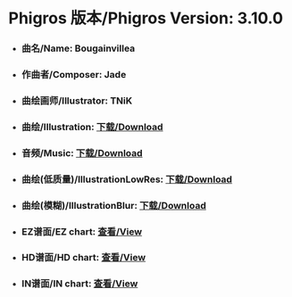 
# Phigros 版本/Phigros Version:  3.10.0

- ### __曲名/Name:  Bougainvillea__

- ### __作曲者/Composer:  Jade__

- ### __曲绘画师/Illustrator:  TNiK__

- ### __曲绘/Illustration:  [下载/Download](https://github.com/Po6647A/WebAssests/releases/download/3.10.0/1063.png)__

- ### __音频/Music:  [下载/Download](https://github.com/Po6647A/WebAssests/releases/download/3.10.0/1734.ogg)__

- ### __曲绘(低质量)/IllustrationLowRes:  [下载/Download](https://github.com/Po6647A/WebAssests/releases/download/3.10.0/1555.png)__

- ### __曲绘(模糊)/IllustrationBlur:  [下载/Download](https://github.com/Po6647A/WebAssests/releases/download/3.10.0/0)__


- ### __EZ谱面/EZ chart:  [查看/View](./EZ.json/index.html)__

- ### __HD谱面/HD chart:  [查看/View](./HD.json/index.html)__

- ### __IN谱面/IN chart:  [查看/View](./IN.json/index.html)__
